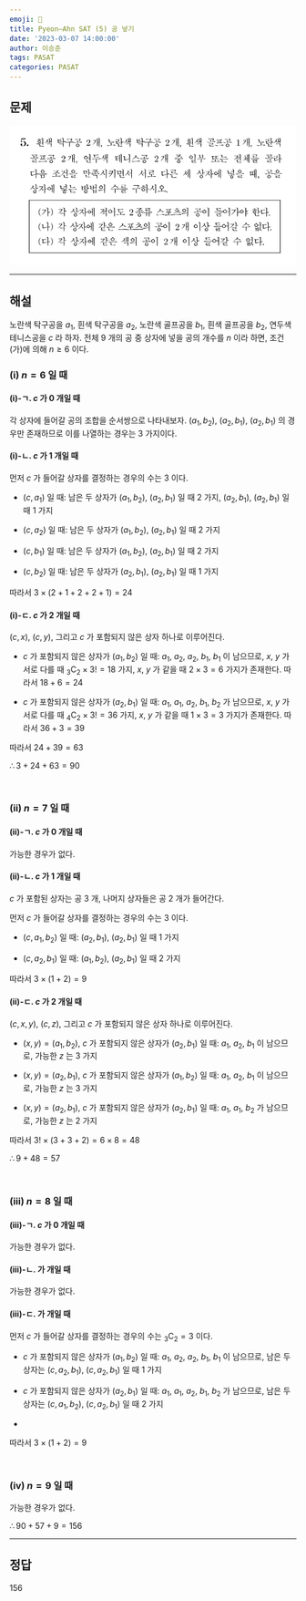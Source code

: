 ```yaml
---
emoji: 📝
title: Pyeon–Ahn SAT (5) 공 넣기
date: '2023-03-07 14:00:00'
author: 이승준
tags: PASAT
categories: PASAT
---
```


## 문제
![Q5.svg](Q5.svg)

- - -

## 해설
노란색 탁구공을 $a_1$, 흰색 탁구공을 $a_2$, 노란색 골프공을 $b_1$, 흰색 골프공을 $b_2$, 연두색 테니스공을 $c$ 라 하자. 전체 $9$ 개의 공 중 상자에 넣을 공의 개수를 $n$ 이라 하면, 조건 (가)에 의해 $n \geq 6$ 이다.

### (ⅰ) $n=6$ 일 때

#### (ⅰ)-ㄱ. $c$ 가 $0$ 개일 때
각 상자에 들어갈 공의 조합을 순서쌍으로 나타내보자.
$\left(a_1, b_2\right)$, $\left(a_2, b_1\right)$, $\left(a_2, b_1\right)$ 의 경우만 존재하므로 이를 나열하는 경우는 $3$ 가지이다.

#### (ⅰ)-ㄴ. $c$ 가 $1$ 개일 때
먼저 $c$ 가 들어갈 상자를 결정하는 경우의 수는 $3$ 이다.

- $\left(c, a_1\right)$ 일 때: 남은 두 상자가 $\left(a_1, b_2\right)$, $\left(a_2, b_1\right)$ 일 때 $2$ 가지, $\left(a_2, b_1\right)$, $\left(a_2, b_1\right)$ 일 때 $1$ 가지

- $\left(c, a_2\right)$ 일 때: 남은 두 상자가 $\left(a_1, b_2\right)$, $\left(a_2, b_1\right)$ 일 때 $2$ 가지

- $\left(c, b_1\right)$ 일 때: 남은 두 상자가 $\left(a_1, b_2\right)$, $\left(a_2, b_1\right)$ 일 때 $2$ 가지

- $\left(c, b_2\right)$ 일 때: 남은 두 상자가 $\left(a_2, b_1\right)$, $\left(a_2, b_1\right)$ 일 때 $1$ 가지

따라서 $3 \times (2+1+2+2+1)=24$

#### (ⅰ)-ㄷ. $c$ 가 $2$ 개일 때
$(c, x)$, $(c, y)$, 그리고 $c$ 가 포함되지 않은 상자 하나로 이루어진다.

- $c$ 가 포함되지 않은 상자가 $\left(a_1, b_2\right)$ 일 때:
$a_1$, $a_2$, $a_2$, $b_1$, $b_1$ 이 남으므로, $x$, $y$ 가 서로 다를 때 $_{3} \mathrm{C}_{2} \times 3! = 18$ 가지, $x$, $y$ 가 같을 때 $2 \times 3 = 6$ 가지가 존재한다. 따라서 $18+6=24$

- $c$ 가 포함되지 않은 상자가 $\left(a_2, b_1\right)$ 일 때: $a_1$, $a_1$, $a_2$, $b_1$, $b_2$ 가 남으므로, $x$, $y$ 가 서로 다를 때 $_{4} \mathrm{C}_{2} \times 3! = 36$ 가지,
$x$, $y$ 가 같을 때 $1 \times 3 = 3$ 가지가 존재한다. 따라서 $36+3=39$

따라서 $24+39=63$

$\therefore 3+24+63=90$

<br>

### (ⅱ) $n=7$ 일 때
#### (ⅱ)-ㄱ. $c$ 가 $0$ 개일 때
가능한 경우가 없다.

#### (ⅱ)-ㄴ. $c$ 가 $1$ 개일 때
$c$ 가 포함된 상자는 공 $3$ 개, 나머지 상자들은 공 $2$ 개가 들어간다.

먼저 $c$ 가 들어갈 상자를 결정하는 경우의 수는 $3$ 이다.

- $(c, a_1, b_2)$ 일 때: $(a_2, b_1)$, $(a_2, b_1)$ 일 때 $1$ 가지

- $(c, a_2, b_1)$ 일 때: $(a_1, b_2)$, $(a_2, b_1)$ 일 때 $2$ 가지

따라서 $3 \times (1+2)=9$

#### (ⅱ)-ㄷ. $c$ 가 $2$ 개일 때
$(c, x, y)$, $(c, z)$, 그리고 $c$ 가 포함되지 않은 상자 하나로 이루어진다.

- $(x, y)=(a_1, b_2)$, $c$ 가 포함되지 않은 상자가 $(a_2, b_1)$ 일 때: $a_1$, $a_2$, $b_1$ 이 남으므로, 가능한 $z$ 는 $3$ 가지

- $(x, y)=(a_2, b_1)$, $c$ 가 포함되지 않은 상자가 $(a_1, b_2)$ 일 때: $a_1$, $a_2$, $b_1$ 이 남으므로, 가능한 $z$ 는 $3$ 가지

- $(x, y)=(a_2, b_1)$, $c$ 가 포함되지 않은 상자가 $(a_2, b_1)$ 일 때: $a_1$, $a_1$, $b_2$ 가 남으므로, 가능한 $z$ 는 $2$ 가지

따라서 $3! \times (3+3+2) = 6 \times 8 = 48$

$\therefore 9 + 48 = 57$

<br>

### (ⅲ) $n=8$ 일 때
#### (ⅲ)-ㄱ. $c$ 가 $0$ 개일 때
가능한 경우가 없다.

#### (ⅲ)-ㄴ. 가 개일 때
가능한 경우가 없다.

#### (ⅲ)-ㄷ. 가 개일 때
먼저 $c$ 가 들어갈 상자를 결정하는 경우의 수는 $_3 \mathrm{C}_2 = 3$ 이다.

- $c$ 가 포함되지 않은 상자가 $(a_1, b_2)$ 일 때: $a_1$, $a_2$, $a_2$, $b_1$, $b_1$ 이 남으므로, 남은 두 상자는 $(c, a_2, b_1)$, $(c, a_2, b_1)$ 일 때 $1$ 가지

- $c$ 가 포함되지 않은 상자가 $(a_2, b_1)$ 일 때: $a_1$, $a_1$, $a_2$, $b_1$, $b_2$ 가 남으므로, 남은 두 상자는 $(c, a_1, b_2)$, $(c, a_2, b_1)$ 일 때 $2$ 가지
-
따라서 $3 \times (1+2) = 9$

<br>

### (ⅳ) $n=9$ 일 때
가능한 경우가 없다.

$\therefore 90+57+9=156$


- - -

## 정답
156

```toc
```

